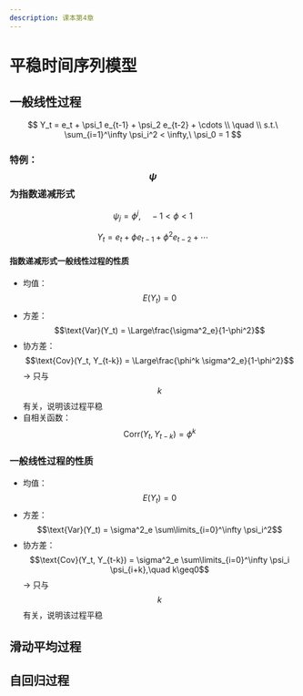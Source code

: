 ```yaml
---
description: 课本第4章
---
```


# 平稳时间序列模型

## 一般线性过程

$$
Y_t = e_t + \psi_1 e_{t-1} + \psi_2 e_{t-2} + \cdots \\
\quad \\
s.t.\ \sum_{i=1}^\infty \psi_i^2 < \infty,\ \psi_0 = 1
$$

### 特例：$$\psi$$为指数递减形式

$$\psi_j = \phi^j, \quad -1<\phi<1$$ 

$$
Y_t = e_t + \phi e_{t-1} + \phi^2 e_{t-2} + \cdots
$$

#### 指数递减形式一般线性过程的性质

* 均值：$$E(Y_t) = 0$$ 
* 方差：$$\text{Var}(Y_t) = \Large\frac{\sigma^2_e}{1-\phi^2}$$ 
* 协方差：$$\text{Cov}(Y_t, Y_{t-k}) = \Large\frac{\phi^k \sigma^2_e}{1-\phi^2}$$ → 只与 $$k$$ 有关，说明该过程平稳
* 自相关函数： $$\text{Corr}(Y_t, Y_{t-k}) = \phi^k$$ 

### 一般线性过程的性质

* 均值：$$E(Y_t) = 0$$ 
* 方差：$$\text{Var}(Y_t) = \sigma^2_e \sum\limits_{i=0}^\infty \psi_i^2$$ 
* 协方差：$$\text{Cov}(Y_t, Y_{t-k}) = \sigma^2_e \sum\limits_{i=0}^\infty \psi_i \psi_{i+k},\quad k\geq0$$ → 只与 $$k$$ 有关，说明该过程平稳

## 滑动平均过程



























## 自回归过程

















